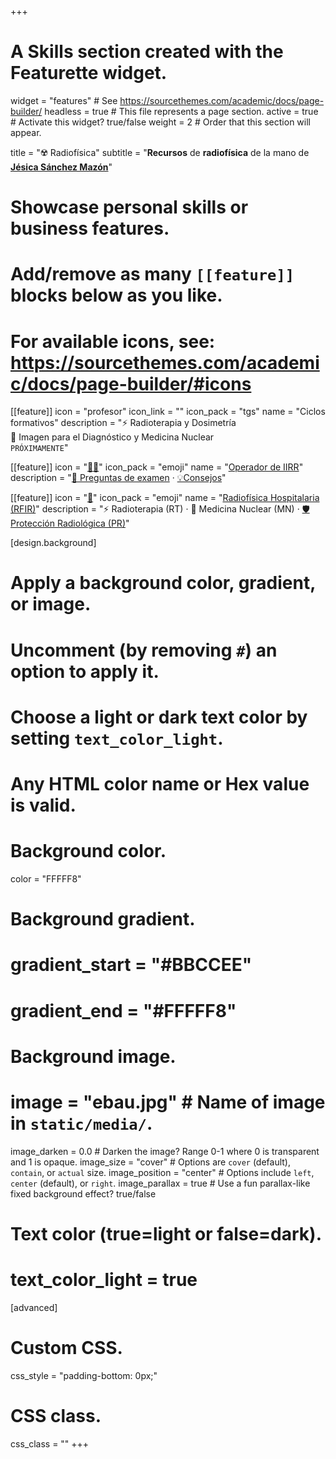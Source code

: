 +++
# A Skills section created with the Featurette widget.
widget = "features"  # See https://sourcethemes.com/academic/docs/page-builder/
headless = true  # This file represents a page section.
active = true  # Activate this widget? true/false
weight = 2  # Order that this section will appear.

title = "☢️ Radiofísica"
subtitle = "**Recursos** de **radiofísica** de la mano de [**Jésica Sánchez Mazón**](https://fisiquimicamente.com/equipo/jesica-sanchez-mazon/)"

# Showcase personal skills or business features.
# 
# Add/remove as many `[[feature]]` blocks below as you like.
# 
# For available icons, see: https://sourcethemes.com/academic/docs/page-builder/#icons

[[feature]]
  icon = "profesor"
  icon_link = ""
  icon_pack = "tgs"
  name = "Ciclos formativos"
  description = "⚡ Radioterapia y Dosimetría<br>🩻 Imagen para el Diagnóstico y Medicina Nuclear<br>`PRÓXIMAMENTE`"
  
[[feature]]
  icon = "[🧑‍🔧](operador-IIRR)"
  icon_pack = "emoji"
  name = "[Operador de IIRR](operador-IIRR)"
  description = "[📝 Preguntas de examen](operador-IIRR/preguntas-examen) · [💡Consejos](operador-IIRR/consejos)"
  
[[feature]]
  icon = "[🏥](RFIR)"
  icon_pack = "emoji"
  name = "[Radiofísica Hospitalaria (RFIR)](RFIR)"
  description = "⚡ Radioterapia (RT) · 🧪 Medicina Nuclear (MN) · [🛡️ Protección Radiológica (PR)](RFIR/PR)"
  
  
[design.background]
  # Apply a background color, gradient, or image.
  #   Uncomment (by removing `#`) an option to apply it.
  #   Choose a light or dark text color by setting `text_color_light`.
  #   Any HTML color name or Hex value is valid.
  
  # Background color.
  color = "FFFFF8"
  
  # Background gradient.
  # gradient_start = "#BBCCEE"
  # gradient_end = "#FFFFF8"
  
  # Background image.
  # image = "ebau.jpg"  # Name of image in `static/media/`.
  image_darken = 0.0  # Darken the image? Range 0-1 where 0 is transparent and 1 is opaque.
  image_size = "cover"  #  Options are `cover` (default), `contain`, or `actual` size.
  image_position = "center"  # Options include `left`, `center` (default), or `right`.
  image_parallax = true  # Use a fun parallax-like fixed background effect? true/false

  # Text color (true=light or false=dark).
  # text_color_light = true    

[advanced]
 # Custom CSS. 
 css_style = "padding-bottom: 0px;"
 
 # CSS class.
 css_class = ""
+++